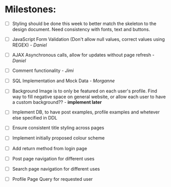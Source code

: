 # Milestones:

- [ ] Styling should be done this week to better match the skeleton to the design document. Need consistency with fonts, text and buttons.
- [ ] JavaScript Form Validation (Don't allow null values, correct values using REGEX) - *Daniel*
- [ ] AJAX Asynchronous calls, allow for updates without page refresh - *Daniel*
- [ ] Comment functionality - *Jimi*
- [ ] SQL Implementation and Mock Data - *Morganne*
- [ ] Background Image is to only be featured on each user's profile. Find way to fill negative space on general website, or allow each user to have a custom background?? - **implement later**
- [ ] Implement DB, to have post examples, profile examples and whetever else specified in DDL
- [ ] Ensure consistent title styling across pages
- [ ] Implement initially proposed colour scheme
- [ ] Add return method from login page 

- [ ] Post page navigation for different uses 
- [ ] Search page navigation for different uses 
- [ ] Profile Page Query for requested user